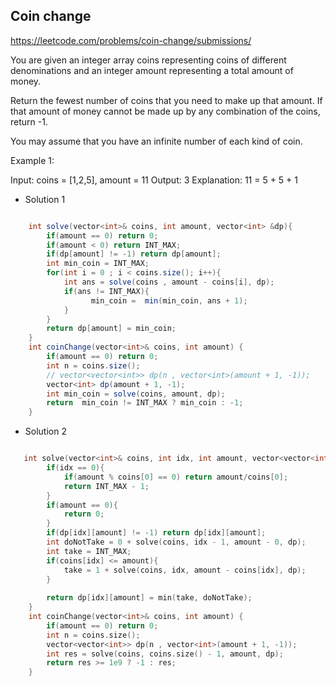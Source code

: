 ## Coin change

https://leetcode.com/problems/coin-change/submissions/

You are given an integer array coins representing coins of different denominations and an integer amount representing a total amount of money.

Return the fewest number of coins that you need to make up that amount. If that amount of money cannot be made up by any combination of the coins, return -1.

You may assume that you have an infinite number of each kind of coin.

 

Example 1:

Input: coins = [1,2,5], amount = 11
Output: 3
Explanation: 11 = 5 + 5 + 1

* Solution 1


```java

    int solve(vector<int>& coins, int amount, vector<int> &dp){
        if(amount == 0) return 0;
        if(amount < 0) return INT_MAX;
        if(dp[amount] != -1) return dp[amount];
        int min_coin = INT_MAX;
        for(int i = 0 ; i < coins.size(); i++){
            int ans = solve(coins , amount - coins[i], dp);
            if(ans != INT_MAX){
                  min_coin =  min(min_coin, ans + 1);
            }
        }
        return dp[amount] = min_coin;
    }
    int coinChange(vector<int>& coins, int amount) {
        if(amount == 0) return 0;
        int n = coins.size();
        // vector<vector<int>> dp(n , vector<int>(amount + 1, -1));
        vector<int> dp(amount + 1, -1);
        int min_coin = solve(coins, amount, dp);
        return  min_coin != INT_MAX ? min_coin : -1;
    }
```


* Solution 2


```cpp

   int solve(vector<int>& coins, int idx, int amount, vector<vector<int>> &dp){
        if(idx == 0){
            if(amount % coins[0] == 0) return amount/coins[0];
            return INT_MAX - 1;
        }
        if(amount == 0){
            return 0;
        }
        if(dp[idx][amount] != -1) return dp[idx][amount];
        int doNotTake = 0 + solve(coins, idx - 1, amount - 0, dp);
        int take = INT_MAX;
        if(coins[idx] <= amount){
            take = 1 + solve(coins, idx, amount - coins[idx], dp);
        }
       
        return dp[idx][amount] = min(take, doNotTake);
    }
    int coinChange(vector<int>& coins, int amount) {
        if(amount == 0) return 0;
        int n = coins.size();
        vector<vector<int>> dp(n , vector<int>(amount + 1, -1));
        int res = solve(coins, coins.size() - 1, amount, dp);
        return res >= 1e9 ? -1 : res;
    }
```